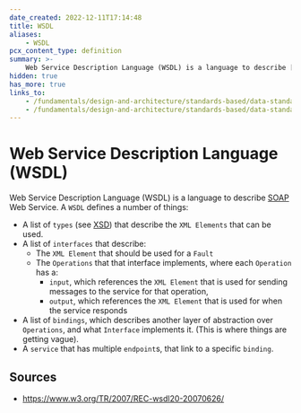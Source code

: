 ```yaml
---
date_created: 2022-12-11T17:14:48
title: WSDL
aliases:
    - WSDL
pcx_content_type: definition
summary: >-
    Web Service Description Language (WSDL) is a language to describe [SOAP](/fundamentals/design-and-architecture/standards-based/data-standards/#soap) Web Services.
hidden: true
has_more: true
links_to:
    - /fundamentals/design-and-architecture/standards-based/data-standards/soap
    - /fundamentals/design-and-architecture/standards-based/data-standards/xsd
---
```


# Web Service Description Language (WSDL)

Web Service Description Language (WSDL) is a language to describe [SOAP](/fundamentals/design-and-architecture/standards-based/data-standards/soap) Web Service. A `WSDL` defines a number of things:

-   A list of `types` (see [XSD](/fundamentals/design-and-architecture/standards-based/data-standards/xsd)) that describe the `XML Elements` that can be used.
-   A list of `interfaces` that describe:
    -   The `XML Element` that should be used for a `Fault`
    -   The `Operations` that that interface implements, where each `Operation` has a:
        -   `input`, which references the `XML Element` that is used for sending messages to the service for that operation,
        -   `output`, which references the `XML Element` that is used for when the service responds
-   A list of `bindings`, which describes another layer of abstraction over `Operations`, and what `Interface` implements it. (This is where things are getting vague).
-   A `service` that has multiple `endpoint`s, that link to a specific `binding`.

## Sources

-   https://www.w3.org/TR/2007/REC-wsdl20-20070626/
